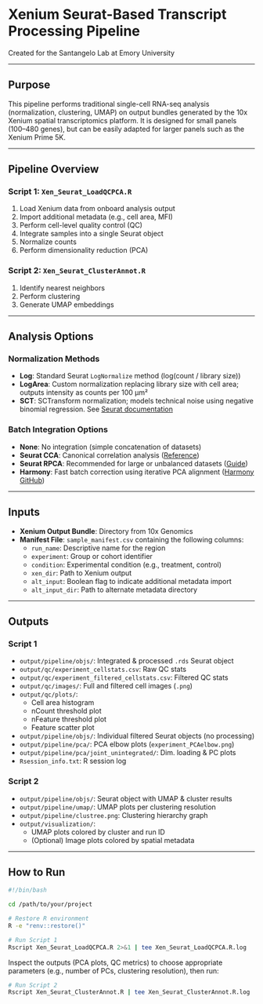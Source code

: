 # **Xenium Seurat-Based Transcript Processing Pipeline**

Created for the Santangelo Lab at Emory University

---

## **Purpose**

This pipeline performs traditional single-cell RNA-seq analysis (normalization, clustering, UMAP) on output bundles generated by the 10x Xenium spatial transcriptomics platform. It is designed for small panels (100–480 genes), but can be easily adapted for larger panels such as the Xenium Prime 5K.

---

## **Pipeline Overview**

### **Script 1: `Xen_Seurat_LoadQCPCA.R`**

1. Load Xenium data from onboard analysis output
2. Import additional metadata (e.g., cell area, MFI)
3. Perform cell-level quality control (QC)
4. Integrate samples into a single Seurat object
5. Normalize counts
6. Perform dimensionality reduction (PCA)

### **Script 2: `Xen_Seurat_ClusterAnnot.R`**

1. Identify nearest neighbors
2. Perform clustering
3. Generate UMAP embeddings

---

## **Analysis Options**

### **Normalization Methods**
- **Log**: Standard Seurat `LogNormalize` method (log(count / library size))
- **LogArea**: Custom normalization replacing library size with cell area; outputs intensity as counts per 100 µm²
- **SCT**: SCTransform normalization; models technical noise using negative binomial regression. See [Seurat documentation](https://satijalab.org/seurat/articles/sctransform_v2_vignette.html)

### **Batch Integration Options**
- **None**: No integration (simple concatenation of datasets)
- **Seurat CCA**: Canonical correlation analysis ([Reference](https://www.ncbi.nlm.nih.gov/pmc/articles/PMC6700744/))
- **Seurat RPCA**: Recommended for large or unbalanced datasets ([Guide](https://satijalab.org/seurat/articles/integration_rpca.html))
- **Harmony**: Fast batch correction using iterative PCA alignment ([Harmony GitHub](https://github.com/immunogenomics/harmony))

---

## **Inputs**

- **Xenium Output Bundle**: Directory from 10x Genomics
- **Manifest File**: `sample_manifest.csv` containing the following columns:
  - `run_name`: Descriptive name for the region
  - `experiment`: Group or cohort identifier
  - `condition`: Experimental condition (e.g., treatment, control)
  - `xen_dir`: Path to Xenium output
  - `alt_input`: Boolean flag to indicate additional metadata import
  - `alt_input_dir`: Path to alternate metadata directory

---

## **Outputs**

### **Script 1**
- `output/pipeline/objs/`: Integrated & processed `.rds` Seurat object
- `output/qc/experiment_cellstats.csv`: Raw QC stats
- `output/qc/experiment_filtered_cellstats.csv`: Filtered QC stats
- `output/qc/images/`: Full and filtered cell images (`.png`)
- `output/qc/plots/`: 
  - Cell area histogram  
  - nCount threshold plot  
  - nFeature threshold plot  
  - Feature scatter plot
- `output/pipeline/objs/`: Individual filtered Seurat objects (no processing)
- `output/pipeline/pca/`: PCA elbow plots (`experiment_PCAelbow.png`)
- `output/pipeline/pca/joint_unintegrated/`: Dim. loading & PC plots
- `Rsession_info.txt`: R session log

### **Script 2**
- `output/pipeline/objs/`: Seurat object with UMAP & cluster results
- `output/pipeline/umap/`: UMAP plots per clustering resolution
- `output/pipeline/clustree.png`: Clustering hierarchy graph
- `output/visualization/`: 
  - UMAP plots colored by cluster and run ID  
  - (Optional) Image plots colored by spatial metadata

---

## **How to Run**

```bash
#!/bin/bash

cd /path/to/your/project

# Restore R environment
R -e "renv::restore()"

# Run Script 1
Rscript Xen_Seurat_LoadQCPCA.R 2>&1 | tee Xen_Seurat_LoadQCPCA.R.log
```

Inspect the outputs (PCA plots, QC metrics) to choose appropriate parameters (e.g., number of PCs, clustering resolution), then run:

```bash
# Run Script 2
Rscript Xen_Seurat_ClusterAnnot.R | tee Xen_Seurat_ClusterAnnot.R.log
```
